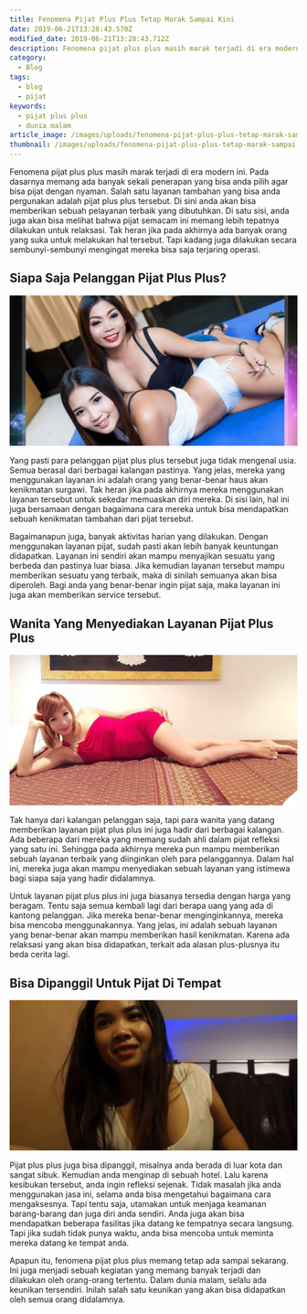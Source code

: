 ```yaml
---
title: Fenomena Pijat Plus Plus Tetap Marak Sampai Kini
date: 2019-06-21T13:28:43.570Z
modified_date: 2019-06-21T13:28:43.712Z
description: Fenomena pijat plus plus masih marak terjadi di era modern ini. Pada dasarnya memang ada banyak sekali penerapan yang bisa anda pilih.
category:
  - Blog
tags:
  - blog
  - pijat
keywords:
  - pijat plus plus
  - dunia malam
article_image: /images/uploads/fenomena-pijat-plus-plus-tetap-marak-sampai-kini-3.jpg
thumbnail: /images/uploads/fenomena-pijat-plus-plus-tetap-marak-sampai-kini-1-015.jpg
---
```

Fenomena pijat plus plus masih marak terjadi di era modern ini. Pada dasarnya memang ada banyak sekali penerapan yang bisa anda pilih agar bisa pijat dengan nyaman. Salah satu layanan tambahan yang bisa anda pergunakan adalah pijat plus plus tersebut. Di sini anda akan bisa memberikan sebuah pelayanan terbaik yang dibutuhkan. Di satu sisi, anda juga akan bisa melihat bahwa pijat semacam ini memang lebih tepatnya dilakukan untuk relaksasi. Tak heran jika pada akhirnya ada banyak orang yang suka untuk melakukan hal tersebut. Tapi kadang juga dilakukan secara sembunyi-sembunyi mengingat mereka bisa saja terjaring operasi.



## Siapa Saja Pelanggan Pijat Plus Plus?

![Fenomena Pijat Plus Plus Tetap Marak Sampai Kini](/images/uploads/fenomena-pijat-plus-plus-tetap-marak-sampai-kini-3.jpg)

Yang pasti para pelanggan pijat plus plus tersebut juga tidak mengenal usia. Semua berasal dari berbagai kalangan pastinya. Yang jelas, mereka yang menggunakan layanan ini adalah orang yang benar-benar haus akan kenikmatan surgawi. Tak heran jika pada akhirnya mereka menggunakan layanan tersebut untuk sekedar memuaskan diri mereka. Di sisi lain, hal ini juga bersamaan dengan bagaimana cara mereka untuk bisa mendapatkan sebuah kenikmatan tambahan dari pijat tersebut.

Bagaimanapun juga, banyak aktivitas harian yang dilakukan. Dengan menggunakan layanan pijat, sudah pasti akan lebih banyak keuntungan didapatkan. Layanan ini sendiri akan mampu menyajikan sesuatu yang berbeda dan pastinya luar biasa. Jika kemudian layanan tersebut mampu memberikan sesuatu yang terbaik, maka di sinilah semuanya akan bisa diperoleh. Bagi anda yang benar-benar ingin pijat saja, maka layanan ini juga akan memberikan service tersebut.



## Wanita Yang Menyediakan Layanan Pijat Plus Plus

![Fenomena Pijat Plus Plus Tetap Marak Sampai Kini](/images/uploads/fenomena-pijat-plus-plus-tetap-marak-sampai-kini-2.jpg)

Tak hanya dari kalangan pelanggan saja, tapi para wanita yang datang memberikan layanan pijat plus plus ini juga hadir dari berbagai kalangan. Ada beberapa dari mereka yang memang sudah ahli dalam pijat refleksi yang satu ini. Sehingga pada akhirnya mereka pun mampu memberikan sebuah layanan terbaik yang diinginkan oleh para pelanggannya. Dalam hal ini, mereka juga akan mampu menyediakan sebuah layanan yang istimewa bagi siapa saja yang hadir didalamnya.

Untuk layanan pijat plus plus ini juga biasanya tersedia dengan harga yang beragam. Tentu saja semua kembali lagi dari berapa uang yang ada di kantong pelanggan. Jika mereka benar-benar menginginkannya, mereka bisa mencoba menggunakannya. Yang jelas, ini adalah sebuah layanan yang benar-benar akan mampu memberikan hasil kenikmatan. Karena ada relaksasi yang akan bisa didapatkan, terkait ada alasan plus-plusnya itu beda cerita lagi.



## Bisa Dipanggil Untuk Pijat Di Tempat

![Fenomena Pijat Plus Plus Tetap Marak Sampai Kini](/images/uploads/fenomena-pijat-plus-plus-tetap-marak-sampai-kini-1.jpg)

Pijat plus plus juga bisa dipanggil, misalnya anda berada di luar kota dan sangat sibuk. Kemudian anda menginap di sebuah hotel. Lalu karena kesibukan tersebut, anda ingin refleksi sejenak. Tidak masalah jika anda menggunakan jasa ini, selama anda bisa mengetahui bagaimana cara mengaksesnya. Tapi tentu saja, utamakan untuk menjaga keamanan barang-barang dan juga diri anda sendiri. Anda juga akan bisa mendapatkan beberapa fasilitas jika datang ke tempatnya secara langsung. Tapi jika sudah tidak punya waktu, anda bisa mencoba untuk meminta mereka datang ke tempat anda.

Apapun itu, fenomena pijat plus plus memang tetap ada sampai sekarang. Ini juga menjadi sebuah kegiatan yang memang banyak terjadi dan dilakukan oleh orang-orang tertentu. Dalam dunia malam, selalu ada keunikan tersendiri. Inilah salah satu keunikan yang akan bisa didapatkan oleh semua orang didalamnya.
